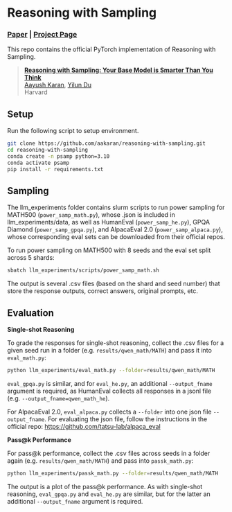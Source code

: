# Reasoning with Sampling

### [Paper]() | [Project Page](https://aakaran.github.io/training_free_reasoning/)


This repo contains the official PyTorch implementation of Reasoning with Sampling.
> [**Reasoning with Sampling: Your Base Model is Smarter Than You Think**]()<br>
> [Aayush Karan](https://aakaran.github.io/), [Yilun Du](https://yilundu.github.io/)
> <br>Harvard<br>



## Setup

Run the following script to setup environment.

```bash
git clone https://github.com/aakaran/reasoning-with-sampling.git
cd reasoning-with-sampling
conda create -n psamp python=3.10
conda activate psamp
pip install -r requirements.txt
```


## Sampling
The llm_experiments folder contains slurm scripts to run power sampling for MATH500 (```power_samp_math.py```), whose .json is included in llm_experiments/data, as well as HumanEval (```power_samp_he.py```), GPQA Diamond (```power_samp_gpqa.py```), and AlpacaEval 2.0 (```power_samp_alpaca.py```), whose corresponding eval sets can be downloaded from their official repos. 

To run power sampling on MATH500 with 8 seeds and the eval set split across 5 shards:
```bash
sbatch llm_experiments/scripts/power_samp_math.sh
```
The output is several .csv files (based on the shard and seed number) that store the response outputs, correct answers, original prompts, etc. 

## Evaluation
**Single-shot Reasoning**

To grade the responses for single-shot reasoning, collect the .csv files for a given seed run in a folder (e.g. ```results/qwen_math/MATH```) and pass it into ```eval_math.py```:

```bash
python llm_experiments/eval_math.py --folder=results/qwen_math/MATH
```

```eval_gpqa.py``` is similar, and for ```eval_he.py```, an additional ```--output_fname``` argument is required, as HumanEval collects all responses in a jsonl file (e.g. ```--output_fname=qwen_math_he```).

For AlpacaEval 2.0, ```eval_alpaca.py``` collects a ```--folder``` into one json file ```--output_fname```. For evaluating the json file, follow the instructions in the official repo: https://github.com/tatsu-lab/alpaca_eval


**Pass@k Performance**

For pass@k performance, collect the .csv files across seeds in a folder again (e.g. ```results/qwen_math/MATH```) and pass into ```passk_math.py```:
```bash
python llm_experiments/passk_math.py --folder=results/qwen_math/MATH
```
The output is a plot of the pass@k performance. As with single-shot reasoning, ```eval_gpqa.py``` and ```eval_he.py``` are similar, but for the latter an additional ```--output_fname``` argument is required.



